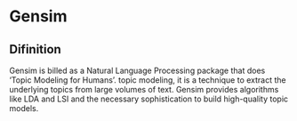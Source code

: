 # Gensim
## Difinition
Gensim is billed as a Natural Language Processing package that does ‘Topic Modeling for Humans’.  topic modeling, it is a technique to extract the underlying topics from large volumes of text. Gensim provides algorithms like LDA and LSI and the necessary sophistication to build high-quality topic models.
